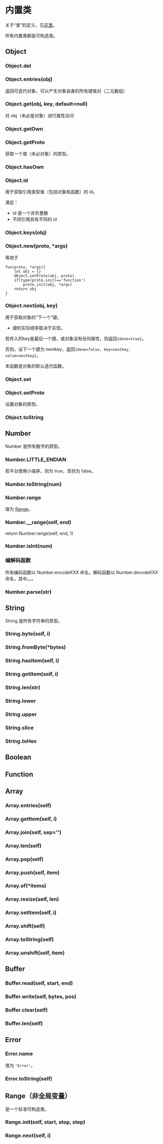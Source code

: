 内置类
======
关于“类”的定义，见[这里](../杂项.md#类与实例)。

所有内置类都是可构造类。
<!--内置类的内置属性不应被改变，否则行为未定义。-->

## Object

### Object.del
### Object.entries(obj)
返回可迭代对象，可以产生对象自身的所有键值对（二元数组）
### Object.get(obj, key, default=null)
对 obj（未必是对象）进行属性访问
### Object.getOwn
### Object.getProto
获取一个值（未必对象）的原型。
### Object.hasOwn
### Object.id
用于获取引用类型值（包括对象和函数）的 id。

满足：
* id 是一个非负整数
* 不同引用具有不同的 id
### Object.keys(obj)
### Object.new(proto, *args)
等效于

    fun(proto, *args){
		let obj = {}
		Object.setProto(obj, proto)
		if(type(proto.init)=='function')
			proto.init(obj, *args)
		return obj
	}

### Object.next(obj, key)
用于获取对象的“下一个”键。
* 键的实际顺序取决于实现。

若传入的key是最后一个键，或对象没有任何属性，则返回`{done=true}`。

否则，设下一个键为 nextkey，返回`{done=false, key=nextkey, value=nextkey}`。

本函数是对象的默认迭代函数。

### Object.set
### Object.setProto
设置对象的原型。
### Object.toString


## Number
Number 是所有数字的原型。
### Number.LITTLE_ENDIAN
若平台使用小端序，则为 true，否则为 false。
### Number.toString(num)
### Number.range
值为 [Range](#range非全局变量)。
### Number.__range(self, end)
return Number.range(self, end, 1)

### Number.isInt(num)
### 编解码函数
所有编码函数以 Number.encodeXXX 命名，解码函数以 Number.decodeXXX 命名，其中。。。
### Number.parse(str)

## String
String 是所有字符串的原型。
### String.byte(self, i)
### String.fromByte(*bytes)
### String.hasItem(self, i)
### String.getItem(self, i)
### String.len(str)
### String.lower
### String.upper
### String.slice
### String.toHex

## Boolean
## Function
## Array
### Array.entries(self)
### Array.getItem(self, i)
### Array.join(self, sep='')
### Array.len(self)
### Array.pop(self)
### Array.push(self, item)
### Array.of(*items)
### Array.resize(self, len)
### Array.setItem(self, i)
### Array.shift(self)
### Array.toString(self)
### Array.unshift(self, item)

## Buffer
### Buffer.read(self, start, end)
### Buffer.write(self, bytes, pos)
### Buffer.clear(self)
### Buffer.len(self)

## Error
### Error.name
值为 `'Error'`。
### Error.toString(self)


## Range（非全局变量）
是一个标准可构造类。
### Range.init(self, start, stop, step)
### Range.next(self, i)